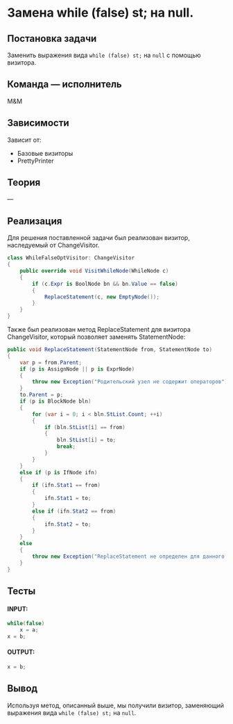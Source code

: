 # Замена while (false) st; на null.

## Постановка задачи
Заменить выражения вида `while (false) st;` на `null` с помощью визитора.

## Команда — исполнитель
M&M

## Зависимости
Зависит от:

-   Базовые визиторы
-   PrettyPrinter

## Теория
&mdash;
## Реализация

Для решения поставленной задачи был реализован визитор, наследуемый от ChangeVisitor.

```csharp
class WhileFalseOptVisitor: ChangeVisitor
{
	public override void VisitWhileNode(WhileNode c)
	{
		if (c.Expr is BoolNode bn && bn.Value == false)
		{
			ReplaceStatement(c, new EmptyNode());
		}
	}
}
```
Также был реализован метод ReplaceStatement для визитора ChangeVisitor, который позволяет заменять StatementNode:

```csharp
public void ReplaceStatement(StatementNode from, StatementNode to)
{
	var p = from.Parent;
	if (p is AssignNode || p is ExprNode)
	{
		throw new Exception("Родительский узел не содержит операторов");
	}
	to.Parent = p;
	if (p is BlockNode bln)
	{
		for (var i = 0; i < bln.StList.Count; ++i)
		{
			if (bln.StList[i] == from)
			{
				bln.StList[i] = to;
				break;
			}
		}
	}
	else if (p is IfNode ifn)
	{
		if (ifn.Stat1 == from)
		{
			ifn.Stat1 = to;
		}
		else if (ifn.Stat2 == from)
		{
			ifn.Stat2 = to;
		}
	}
	else
	{
		throw new Exception("ReplaceStatement не определен для данного типа узла");
	}
}
```
## Тесты
#### INPUT: 
```csharp
while(false)
	x = a;
x = b;
```
#### OUTPUT:
```csharp
x = b;
```

## Вывод
Используя метод, описанный выше, мы получили визитор, заменяющий выражения вида `while (false) st;` на `null`.

